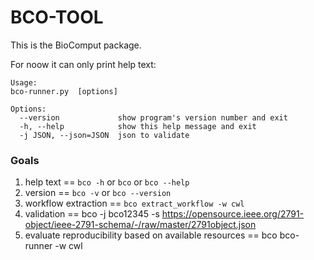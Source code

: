 # BCO-TOOL

This is the BioComput package. 


For noow it can only print help text:
```
Usage: 
bco-runner.py  [options]

Options:
  --version             show program's version number and exit
  -h, --help            show this help message and exit
  -j JSON, --json=JSON  json to validate
````

### Goals
1. help text == `bco -h` or `bco` or `bco --help`
2. version == `bco -v` or `bco --version`
3. workflow extraction == `bco extract_workflow -w cwl`
4. validation == bco -j bco12345 -s https://opensource.ieee.org/2791-object/ieee-2791-schema/-/raw/master/2791object.json
5. evaluate reproducibility based on available resources == bco bco-runner -w cwl 
